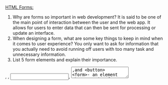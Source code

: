
<u>HTML Forms:</u>

1. Why are forms so important in web development?
It is said to be one of the main point of interaction between the user and the web app. It allows for users to enter data that can then be sent for processing or update an interface.
2. When designing a form, what are some key things to keep in mind when it comes to user experience?
You only want to ask for information that you actually need to avoid running off users with too many task and unnecessary information.
3. List 5 form elements and explain their importance.
<form>, <label>, <input>, <textarea>,and <button>
<form>- an element that contains forms and defines a form in an HTML document.
<label>- defines the  key of the form for example if we want to prompt the user to enter their name then the label "name" will do that.
<input>- a single line text field that can take information such as a name or strcitly email addresses.
<textarea>- is a multi line text field.

<u>Learn JS</u>

1. How would you describe events to a non-technical friend?
Events are signals that are produced when a user does something within a website. One example would be when the user clicks a link within the website, this would be considered an event.
2. When using the addEventListener() method, what 2 arguments will you need to provide?
The string "click" to listen to the click event and a function to call when the click or event happens.
3. Describe the event object. Why is the target within the event object useful?
Event object is seen within a parameter and "it is automatically passed to event handlers to provide extra features and information." (https://developer.mozilla.org/en-US/docs/Learn/JavaScript/Building_blocks/Events#event_objects)
The target property of the event object is always a reference to the element the event occurred upon. Example would be trying to set the background color on a button but not the entire page.
4. What is the difference between event bubbling and event capturing?
Event capturing means propagation of event is done from ancestor elements to child element in the DOM while event bubbling means propagation is done from child element to ancestor elements in the DOM. (https://www.geeksforgeeks.org/what-is-event-bubbling-and-event-capturing-in-javascript/#:~:text=Event%20capturing%20means%20propagation%20of,occurs%20followed%20by%20event%20bubbling.)